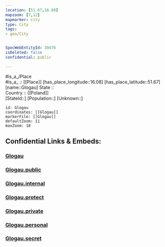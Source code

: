```yaml
---
location: [51.67,16.08] 
mapzoom: [7,12] 
mapmarker: city 
type: City
tags:
- geo/City


SpocWebEntityId: 30476
isDeleted: false
confidential: public

---
```

#is_a_/Place  
#is_a_ :: [[Place]] 
[has_place_longitude::16.08] 
[has_place_latitude::51.67] 
[name::Glogau] 
State ::  
Country :: [[Poland]]  
[StateId::] 
[Population::] 
[Unknown::] 


```leaflet
id: Glogau
coordinates: [[Glogau]] 
markerFile: [[Glogau]] 
defaultZoom: 11 
maxZoom: 18
```


## Confidential Links & Embeds: 

### [Glogau](/_Standards/Earth/Continent/Europe/Europe~East/Poland/Provinces~Poland/Lower_Silesian/City/Glogau.md) 

### [Glogau.public](/_public/Earth/Continent/Europe/Europe~East/Poland/Provinces~Poland/Lower_Silesian/City/Glogau.public.md) 

### [Glogau.internal](/_internal/Earth/Continent/Europe/Europe~East/Poland/Provinces~Poland/Lower_Silesian/City/Glogau.internal.md) 

### [Glogau.protect](/_protect/Earth/Continent/Europe/Europe~East/Poland/Provinces~Poland/Lower_Silesian/City/Glogau.protect.md) 

### [Glogau.private](/_private/Earth/Continent/Europe/Europe~East/Poland/Provinces~Poland/Lower_Silesian/City/Glogau.private.md) 

### [Glogau.personal](/_personal/Earth/Continent/Europe/Europe~East/Poland/Provinces~Poland/Lower_Silesian/City/Glogau.personal.md) 

### [Glogau.secret](/_secret/Earth/Continent/Europe/Europe~East/Poland/Provinces~Poland/Lower_Silesian/City/Glogau.secret.md)

